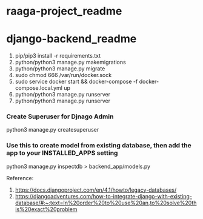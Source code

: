# raaga-project_readme


# django-backend_readme

1. pip/pip3 install -r requirements.txt
2. python/python3 manage.py makemigrations
3. python/python3 manage.py migrate
4. sudo chmod 666 /var/run/docker.sock
5. sudo service docker start && docker-compose -f docker-compose.local.yml up
6. python/python3 manage.py runserver
7. python/python3 manage.py runserver


### Create Superuser for Djnago Admin
python3 manage.py createsuperuser

 
### Use this to create model from existing database, then add the app to your INSTALLED_APPS setting
python3 manage.py inspectdb > backend_app/models.py

Reference: 
1. https://docs.djangoproject.com/en/4.1/howto/legacy-databases/
2. https://djangoadventures.com/how-to-integrate-django-with-existing-database/#:~:text=In%20order%20to%20use%20an,to%20solve%20this%20exact%20problem

